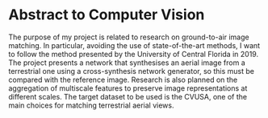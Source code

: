 # Abstract to Computer Vision


The purpose of my project is related to research on ground-to-air image matching. In particular, avoiding the use of state-of-the-art methods, I want to follow the method presented by the University of Central Florida in 2019. The project presents a network that synthesises an aerial image from a terrestrial one using a cross-synthesis network generator, so this must be compared with the reference image. Research is also planned on the aggregation of multiscale features to preserve image representations at different scales. The target dataset to be used is the CVUSA, one of the main choices for matching terrestrial aerial views.